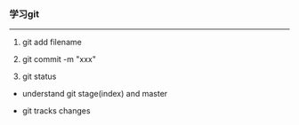 ### 学习git
---
1. git add filename


2. git commit -m "xxx"
3. git status  

+ understand git stage(index) and master


+ git tracks changes
